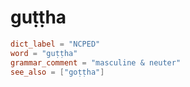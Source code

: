 # guṭṭha

``` toml
dict_label = "NCPED"
word = "guṭṭha"
grammar_comment = "masculine & neuter"
see_also = ["goṭṭha"]
```


